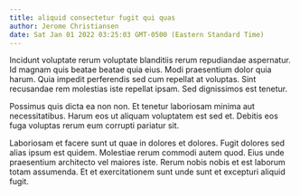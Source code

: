 ```yaml
---
title: aliquid consectetur fugit qui quas
author: Jerome Christiansen
date: Sat Jan 01 2022 03:25:03 GMT-0500 (Eastern Standard Time)
---
```

Incidunt voluptate rerum voluptate blanditiis rerum repudiandae aspernatur. Id magnam quis beatae beatae quia eius. Modi praesentium dolor quia harum. Quia impedit perferendis sed cum repellat at voluptas. Sint recusandae rem molestias iste repellat ipsam. Sed dignissimos est tenetur.

 Possimus quis dicta ea non non. Et tenetur laboriosam minima aut necessitatibus. Harum eos ut aliquam voluptatem est sed et. Debitis eos fuga voluptas rerum eum corrupti pariatur sit.

 Laboriosam et facere sunt ut quae in dolores et dolores. Fugit dolores sed alias ipsum est quidem. Molestiae rerum commodi autem quod. Eius unde praesentium architecto vel maiores iste. Rerum nobis nobis et est laborum totam assumenda. Et et exercitationem sunt unde sunt et excepturi aliquid fugit.